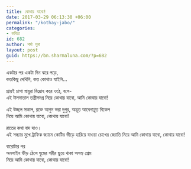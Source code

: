 ```yaml
---
title: কোথায় যাবো!
date: 2017-03-29 06:13:30 +06:00
permalink: "/kothay-jabo/"
categories:
- কবিতা
id: 682
author: শর্মা লুনা
layout: post
guid: https://bn.sharmaluna.com/?p=682
---
```


একটার পর একটা দিন ঝরে পড়ে,  
কতকিছু দেখিনি, কত কোথাও যাইনি…

প্রায়ই চাপা স্নায়ুরা বিদ্রোহ করে ওঠে, বলে-  
এই টালমাতাল তন্ত্রীসমগ্র নিয়ে কোথায় যাবো, আমি কোথায় যাবো!

এই উচ্ছল সকাল, রক্তে আগুন ভরা দুপুর, অদ্ভূত আবেগাপ্লুত বিকেল  
নিয়ে আমি কোথায় যাবো, কোথায় যাবো!

রাতের কথা বাদ দাও।  
এই সন্ধ্যার মুখে ট্রাফিক জ্যামে কোটির ভীড়ে হারিয়ে যাওয়া চোখের জ্যোতি নিয়ে আমি কোথায় যাবো, কোথায় যাবো!

বারোটার পর  
অনলাইন ভীড় ঠেলে ঘুমের শরীর ছুয়ে থাকা অসহ্য প্রেম  
নিয়ে আমি কোথায় যাবো, কোথায় যাবো!